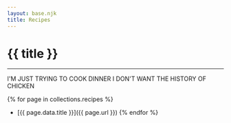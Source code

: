 ```yaml
---
layout: base.njk
title: Recipes
---
```


# {{ title }}
<hr/>

I'M JUST TRYING TO COOK DINNER I DON'T WANT THE HISTORY OF CHICKEN

{% for page in collections.recipes %}
- [{{ page.data.title }}]({{ page.url }}) 
{% endfor %}
